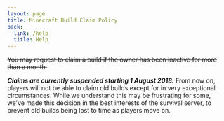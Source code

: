 ```yaml
---
layout: page
title: Minecraft Build Claim Policy
back:
  link: /help
  title: Help
---
```


~~You may request to claim a build if the owner has been inactive for more than a month.~~

***Claims are currently suspended starting 1 August 2018.*** From now on, players will not be able to claim old builds except for in very exceptional circumstances. While we understand this may be frustrating for some, we've made this decision in the best interests of the survival server, to prevent old builds being lost to time as players move on.
